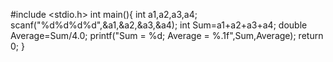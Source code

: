 #include <stdio.h>
int main(){
    int a1,a2,a3,a4;
    scanf("%d%d%d%d",&a1,&a2,&a3,&a4);
    int Sum=a1+a2+a3+a4;
    double Average=Sum/4.0;
    printf("Sum = %d; Average = %.1f",Sum,Average);
    return 0;
}
